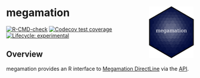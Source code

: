 
# megamation <a href="https://asadow.github.io/megamation/"><img src="man/figures/logo.png" alt="megamation website" align="right" height="139"/></a>

<!-- badges: start -->

[![R-CMD-check](https://github.com/asadow/megamation/actions/workflows/R-CMD-check.yaml/badge.svg)](https://github.com/asadow/megamation/actions/workflows/R-CMD-check.yaml)
[![Codecov test
coverage](https://codecov.io/gh/asadow/megamation/branch/master/graph/badge.svg)](https://app.codecov.io/gh/asadow/megamation?branch=master)
[![Lifecycle:
experimental](https://img.shields.io/badge/lifecycle-experimental-orange.svg)](https://lifecycle.r-lib.org/articles/stages.html#experimental)

<!-- badges: end -->

## Overview

megamation provides an R interface to [Megamation
DirectLine](https://megamation.com/) via the
[API](https://apidocs.megamation.com/).

<!-- ## Installation -->
<!-- You can install the released version of megamation from [CRAN](https://cran.r-project.org/) with: -->
<!-- ```{r, eval = FALSE} -->
<!-- install.packages("megamation") -->
<!-- ``` -->
<!-- And the development version from [GitHub](https://github.com/) with: -->
<!-- ```{r, eval = FALSE} -->
<!-- # install.packages("pak") -->
<!-- pak::pak("asadow/megamation") -->
<!-- ``` -->
<!-- ## Attach megamation -->
<!-- ```{r} -->
<!-- library(megamation) -->
<!-- ``` -->
<!-- ## Authorization -->
<!-- `mm_set_creds()` installs your API credentials: -->
<!-- ``` {r, eval = FALSE} -->
<!-- mm_set_creds( -->
<!--    key = "<YOUR-MEGAMATION_KEY>", -->
<!--    url = "<YOUR-MEGAMATION_URL>" -->
<!--    ) -->
<!-- ``` -->
<!-- ## Get Data -->
<!-- `mm_get()` makes a GET request to an endpoint: -->
<!-- ```{r} -->
<!-- mm_get("status") -->
<!-- ``` -->
<!-- It provides informative R errors (alongside HTTP errors): -->
<!-- ```{r, error = TRUE} -->
<!-- mm_get("statuses") -->
<!-- ``` -->
<!-- ### Filter Requests -->
<!-- `mm_get()` allows you to easily filter requests by fields.  -->
<!-- Let's try to request two work orders by their work order numbers: -->
<!-- ```{r, error = TRUE} -->
<!-- mm_get("workorder", wo_no = c("00001", "00002")) -->
<!-- ``` -->
<!-- Uh oh! `wo_no` is not available as a filterable field (yet). You can ask your Megamation representative to add it. -->
<!-- #### Available Filters -->
<!-- Supply `opts = req_opts(.get = "criteria")` to see which of your fields are currently filter-enabled: -->
<!-- ```{r} -->
<!-- mm_get("workorder", opts = req_opts(.get = "criteria")) -->
<!-- ``` -->
<!-- #### Modifiers -->
<!-- You can use Megamation's [modifiers](https://apidocs.megamation.com/) on your field values. For example, `[]` means "containing". Supply `<field> = "[]<value>"` to get rows where `<field>` contains `<value>`. For example, the following requests all work orders containing trades `ADMIN` and `IT`: -->
<!-- ```{r, eval = FALSE} -->
<!-- admin_and_it <- c("[]ADMIN", "[]IT") -->
<!-- mm_get("workorder", trade = admin_and_it) -->
<!-- #> # Data Not Shown for Privacy -->
<!-- ``` -->
<!-- #### Dates -->
<!-- The `date` field argument only accepts values of type `Date`. The following requests all work orders from January, 2023: -->
<!-- ```{r, eval = FALSE} -->
<!-- jan_2023 <- seq.Date( -->
<!--   as.Date("2023-01-01"),   -->
<!--   as.Date("2023-01-31"),  -->
<!--   by = "day" -->
<!--   ) -->
<!-- mm_get("workorder", date = jan_2023) -->
<!-- #> # Data Not Shown for Privacy -->
<!-- ``` -->
<!-- ## For More -->
<!-- Please see the package website: <https://asadow.github.io/megamation/>. -->
<!-- ```{r} -->
<!-- end_vignette() -->
<!-- ``` -->
